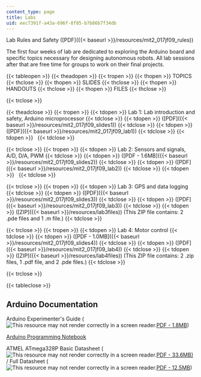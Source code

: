 ```yaml
---
content_type: page
title: Labs
uid: eec7391f-a43a-696f-8f85-b7b86b7f34db
---
```


Lab Rules and Safety ([PDF]({{< baseurl >}}/resources/mit2_017jf09_rules))

The first four weeks of lab are dedicated to exploring the Arduino board and specific topics necessary for designing autonomous robots. All lab sessions after that are free time for groups to work on their final projects.

{{< tableopen >}}
{{< theadopen >}}
{{< tropen >}}
{{< thopen >}}
TOPICS
{{< thclose >}}
{{< thopen >}}
SLIDES
{{< thclose >}}
{{< thopen >}}
HANDOUTS
{{< thclose >}}
{{< thopen >}}
FILES
{{< thclose >}}

{{< trclose >}}

{{< theadclose >}}
{{< tropen >}}
{{< tdopen >}}
Lab 1: Lab introduction and safety, Arduino microprocessor
{{< tdclose >}}
{{< tdopen >}}
([PDF]({{< baseurl >}}/resources/mit2_017jf09_slides1))
{{< tdclose >}}
{{< tdopen >}}
([PDF]({{< baseurl >}}/resources/mit2_017jf09_lab1))
{{< tdclose >}}
{{< tdopen >}}
 
{{< tdclose >}}

{{< trclose >}}
{{< tropen >}}
{{< tdopen >}}
Lab 2: Sensors and signals, A/D, D/A, PWM
{{< tdclose >}}
{{< tdopen >}}
([PDF - 1.6MB]({{< baseurl >}}/resources/mit2_017jf09_slides2))
{{< tdclose >}}
{{< tdopen >}}
([PDF]({{< baseurl >}}/resources/mit2_017jf09_lab2))
{{< tdclose >}}
{{< tdopen >}}
 
{{< tdclose >}}

{{< trclose >}}
{{< tropen >}}
{{< tdopen >}}
Lab 3: GPS and data logging
{{< tdclose >}}
{{< tdopen >}}
([PDF]({{< baseurl >}}/resources/mit2_017jf09_slides3))
{{< tdclose >}}
{{< tdopen >}}
([PDF]({{< baseurl >}}/resources/mit2_017jf09_lab3))
{{< tdclose >}}
{{< tdopen >}}
([ZIP]({{< baseurl >}}/resources/lab3files)) (This ZIP file contains: 2 .pde files and 1 .m file.)
{{< tdclose >}}

{{< trclose >}}
{{< tropen >}}
{{< tdopen >}}
Lab 4: Motor control
{{< tdclose >}}
{{< tdopen >}}
([PDF - 1.0MB]({{< baseurl >}}/resources/mit2_017jf09_slides4))
{{< tdclose >}}
{{< tdopen >}}
([PDF]({{< baseurl >}}/resources/mit2_017jf09_lab4))
{{< tdclose >}}
{{< tdopen >}}
([ZIP]({{< baseurl >}}/resources/lab4files)) (This ZIP file contains: 2 .zip files, 1 .pdf file, and 2 .pde files.)
{{< tdclose >}}

{{< trclose >}}

{{< tableclose >}}

Arduino Documentation
---------------------

Arduino Experimenter's Guide (![This resource may not render correctly in a screen reader.](/images/inacessible.gif)[PDF - 1.8MB](http://www.oomlout.com/ARDX/ZZ-PRODUCTION/PDFs/ARDX-experimenters-guide-WEB.pdf))

[Arduino Programming Notebook](http://www.lulu.com/product/paperback/arduino-programming-notebook/3524026)

ATMEL ATmega328P Basic Datasheet (![This resource may not render correctly in a screen reader.](/images/inacessible.gif)[PDF - 33.6MB)](http://www.atmel.com/images/Atmel-8271-8-bit-AVR-Microcontroller-ATmega48A-48PA-88A-88PA-168A-168PA-328-328P_datasheet_Complete.pdf) / Full Datasheet (![This resource may not render correctly in a screen reader.](/images/inacessible.gif)[PDF - 12.5MB](http://www.atmel.com/dyn/resources/prod_documents/doc8161.pdf))